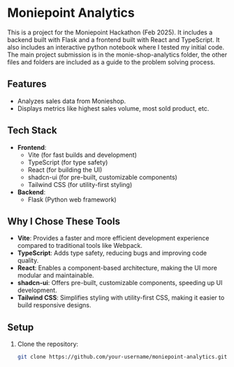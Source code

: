 # Moniepoint Analytics

This is a project for the Moniepoint Hackathon (Feb 2025). It includes a backend built with Flask and a frontend built with React and TypeScript. It also includes an interactive python notebook where I tested my initial code. The main project submission is in the monie-shop-analytics folder, the other files and folders are included as a guide to the problem solving process.

## Features
- Analyzes sales data from Monieshop.
- Displays metrics like highest sales volume, most sold product, etc.

## Tech Stack
- **Frontend**:
  - Vite (for fast builds and development)
  - TypeScript (for type safety)
  - React (for building the UI)
  - shadcn-ui (for pre-built, customizable components)
  - Tailwind CSS (for utility-first styling)
- **Backend**:
  - Flask (Python web framework)

## Why I Chose These Tools
- **Vite**: Provides a faster and more efficient development experience compared to traditional tools like Webpack.
- **TypeScript**: Adds type safety, reducing bugs and improving code quality.
- **React**: Enables a component-based architecture, making the UI more modular and maintainable.
- **shadcn-ui**: Offers pre-built, customizable components, speeding up UI development.
- **Tailwind CSS**: Simplifies styling with utility-first CSS, making it easier to build responsive designs.

## Setup
1. Clone the repository:
   ```bash
   git clone https://github.com/your-username/moniepoint-analytics.git

